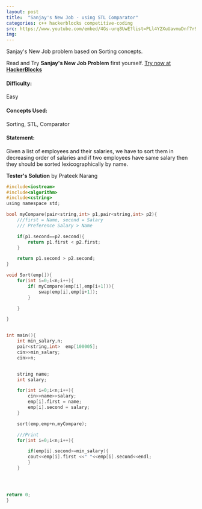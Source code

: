 ```yaml
---
layout: post
title:  "Sanjay's New Job - using STL Comparator"
categories: c++ hackerblocks competitive-coding
src: https://www.youtube.com/embed/4Gs-urq8UwE?list=PLl4Y2XuUavmuDnf7r9Ij7MrdWtc1qvb05
img: 
---
```



Sanjay's New Job problem based on Sorting concepts.

Read and Try **Sanjay's New Job Problem** first yourself.
[Try now at **HackerBlocks**](https://hack.codingblocks.com/practice-section/p/66/90)


#### **Difficulty**: 
Easy

#### **Concepts Used**:
Sorting, STL, Comparator

#### **Statement**:
Given a list of employees and their salaries, we have to sort them in decreasing order of salaries and if two employees have same salary then they should be sorted lexicographically by name.



**Tester's Solution**
by Prateek Narang

```c
#include<iostream>
#include<algorithm>
#include<cstring>
using namespace std;

bool myCompare(pair<string,int> p1,pair<string,int> p2){
    ///first = Name, second = Salary
    /// Preference Salary > Name

    if(p1.second==p2.second){
        return p1.first < p2.first;
    }

    return p1.second > p2.second;
}

void Sort(emp[]){
    for(int i=0;i<n;i++){
        if( myCompare(emp[i],emp[i+1])){
            swap(emp[i],emp[i+1]);
        }

    }

}


int main(){
    int min_salary,n;
    pair<string,int>  emp[100005];
    cin>>min_salary;
    cin>>n;


    string name;
    int salary;

    for(int i=0;i<n;i++){
        cin>>name>>salary;
        emp[i].first = name;
        emp[i].second = salary;
    }

    sort(emp,emp+n,myCompare);

    ///Print
    for(int i=0;i<n;i++){

        if(emp[i].second>=min_salary){
        cout<<emp[i].first <<" "<<emp[i].second<<endl;
        }
    }




return 0;
}
```
